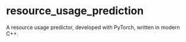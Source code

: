 # resource_usage_prediction

A resource usage predictor, developed with PyTorch, written in modern C++.
